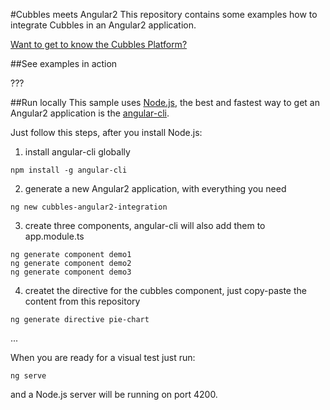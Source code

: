 #Cubbles meets Angular2
This repository contains some examples how to integrate Cubbles in an Angular2 application.

[Want to get to know the Cubbles Platform?](https://cubbles.github.io/)

##See examples in action

???


##Run locally
This sample uses [Node.js](https://nodejs.org/en/), the best and fastest way to get an Angular2 application is the [angular-cli](https://github.com/angular/). 

Just follow this steps, after you install Node.js:

1. install angular-cli globally
```
npm install -g angular-cli
```

2. generate a new Angular2 application, with everything you need  
```
ng new cubbles-angular2-integration
```

3. create three components, angular-cli will also add them to app.module.ts
```
ng generate component demo1
ng generate component demo2
ng generate component demo3
```

4. createt the directive for the cubbles component, just copy-paste the content from this repository
```
ng generate directive pie-chart
```

...

When you are ready for a visual test just run:
```
ng serve
```

and a Node.js server will be running on port 4200.